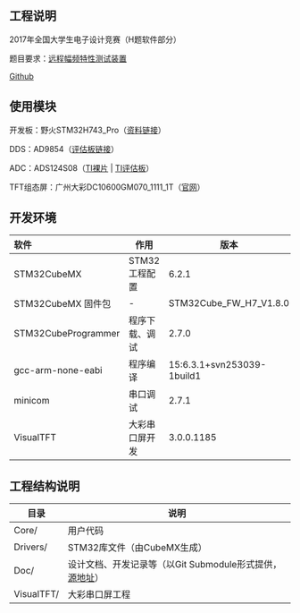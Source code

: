 ## 工程说明

2017年全国大学生电子设计竞赛（H题软件部分）

题目要求：[远程幅频特性测试装置](Doc/远程幅频特性测试装置（H题）.pdf)

[Github](https://github.com/typowritter/biphasic-sweeper)

## 使用模块

开发板：野火STM32H743_Pro（[资料链接](http://doc.embedfire.com/products/link/zh/latest/stm32/ebf_stm32h743_pro/download/stm32h743_pro.html)）

DDS：AD9854（[评估板链接](https://detail.tmall.com/item.htm?id=552781984800)）

ADC：ADS124S08（[TI裸片](https://www.ti.com/product/ADS124S08) | [TI评估板](https://www.ti.com/tool/ADS124S08EVM)）

TFT组态屏：广州大彩DC10600GM070_1111_1T（[官网](http://www.gz-dc.com/)）

## 开发环境

| 软件                | 作用           | 版本                       |
| :------------------ | -------------- | -------------------------- |
| STM32CubeMX         | STM32工程配置  | 6.2.1                      |
| STM32CubeMX 固件包  | -              | STM32Cube_FW_H7_V1.8.0     |
| STM32CubeProgrammer | 程序下载、调试 | 2.7.0                      |
| gcc-arm-none-eabi   | 程序编译       | 15:6.3.1+svn253039-1build1 |
| minicom             | 串口调试       | 2.7.1                      |
| VisualTFT           | 大彩串口屏开发 | 3.0.0.1185                 |

## 工程结构说明

| 目录       | 说明                                                         |
| ---------- | ------------------------------------------------------------ |
| Core/      | 用户代码                                                     |
| Drivers/   | STM32库文件（由CubeMX生成）                                  |
| Doc/       | 设计文档、开发记录等（以Git Submodule形式提供，[源地址](https://github.com/typowritter/eedesign-doc)） |
| VisualTFT/ | 大彩串口屏工程                                               |

